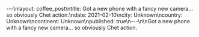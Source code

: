 ---\nlayout: coffee_post\ntitle: Got a new phone with a fancy new camera... so obviously Chet action.\ndate: 2021-02-10\ncity: Unknown\ncountry: Unknown\ncontinent: Unknown\npublished: true\n---\n\nGot a new phone with a fancy new camera... so obviously Chet action.